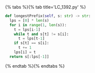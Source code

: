 {% tabs %}{% tab title='LC_1392.py' %}

```py
def longestPrefix(self, s: str) -> str:
  lps = [0] * len(s)
  for i in range(1, len(s)):
    t = lps[i-1]
    while t and s[t] != s[i]:
      t = lps[t-1]
    if s[t] == s[i]:
      t += 1
    lps[i] = t
  return s[:lps[-1]]
```

{% endtab %}{% endtabs %}
